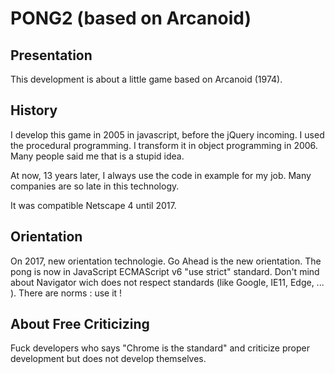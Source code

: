 PONG2 (based on Arcanoid)
=========================

Presentation
------------
This development is about a little game based on Arcanoid (1974).


History
-------
I develop this game in 2005 in javascript, before the jQuery incoming.
I used the procedural programming.
I transform it in object programming in 2006. Many people said me that is a stupid idea.

At now, 13 years later, I always use the code in example for my job. Many companies are so late in this technology.

It was compatible Netscape 4 until 2017.

Orientation
-----------
On 2017, new orientation technologie.
Go Ahead is the new orientation.
The pong is now in JavaScript ECMAScript v6 "use strict" standard. Don't mind about Navigator wich does not respect standards (like Google, IE11, Edge, ... ). There are norms : use it !

About Free Criticizing
----------------------
Fuck developers who says "Chrome is the standard" and criticize proper development but does not develop themselves.
